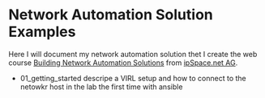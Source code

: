# Network Automation Solution Examples
Here I will document my network automation solution thet I create the web course [Building Network Automation Solutions](https://my.ipspace.net/bin/list?id=NetAutSol) from [ipSpace.net AG](https://www.ipspace.net/).
- 01_getting_started descripe a VIRL setup and how to connect to the netowkr host in the lab the first time with ansible

